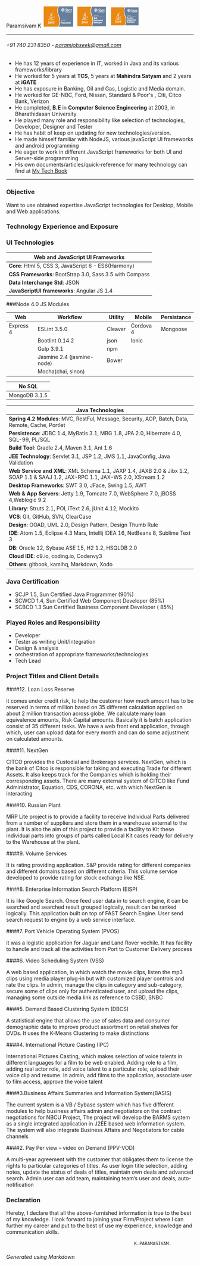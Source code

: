 
Paramsivam K                                            <img src="misc/SCJP.png" height="60" width="85" />  <img src="misc/SCWCD.png" height="60" width="85" />  <img src="misc/SCBCD.png" height="60" width="85" />


---

###### +91 740 231 8350 - paramjobseek@gmail.com

* He has 12 years of experience in IT, worked in Java and its various
  frameworks/library
* He worked for 5 years at **TCS**, 5 years at **Mahindra Satyam** and 2
  years at **iGATE**
* He has exposure in Banking, Oil and Gas, Logistic and Media domain.
* He worked for GE-NBC, Ford, Nissan, Standard & Poor's , Citi, Citco Bank, Verizon
* He completed, **B.E** in **Computer Science Engineering** at 2003, in
  Bharathidasan University
* He played many role and responsibility like selection of technologies, Developer,  Designer and Tester
* He has habit of keep on updating for new technologies/version.
* He made himself familiar with NodeJS, various javaScript UI frameworks
  and android programming
* He eager to work in different JavaScript frameworks for both UI and
  Server-side programming
* His own documents/articles/quick-reference for many technology can
  find at [My Tech Book](https://paramothers.gitbooks.io/mybook/content/)

****
### Objective

Want to use obtained expertise JavaScript technologies for Desktop, Mobile and Web applications.

### Technology Experience and Exposure

### UI Technologies

| Web and JavaScript UI Frameworks  | 
| -- |
| **Core**: Html 5, CSS 3, JavaScript 6 - ES6(Harmony)                   | 
| **CSS Frameworks**: BootStrap 3.0, Sass 3.5 with Compass | 
| **Data Interchange Std**: JSON  |   
| **JavaScriptUI frameworks**:  Angular JS 1.4 | 


###Node 4.0 JS Modules 

| Web |  Workflow  |  Utility  |  Mobile  | Persistance |
| --  | --         | --        | --       | --          |
| Express 4 | ESLint 3.5.0    | Cleaver | Cordova 4 | Mongoose |
|         | Bootlint 0.14.2 | json    | Ionic     |          |
|         | Gulp 3.9.1      | npm     |           |          |
|         | Jasmine 2.4 (jasmine-node)| Bower     |          |  |
|         | Mocha(chai, sinon)        |           |          |  |

| No SQL|
| -- |
| MongoDB 3.1.5|



| Java Technologies  |   
| ------------------    | 
|**Spring 4.2 Modules**: MVC, RestFul, Message, Security, AOP, Batch, Data, Remote, Cache, Portlet|
|**Persistence**: JDBC 1.4, MyBatis 3.1, MBG 1.8, JPA 2.0, Hibernate 4.0, SQL-99, PL/SQL  |
|**Build Tool**: Gradle 2.4, Maven 3.1, Ant 1.6 |
|**JEE Technology**: Servlet 3.1, JSP 1.2, JMS 1.1, JavaConfig, Java Validation |
|**Web Service and XML**: XML Schema 1.1, JAXP 1.4, JAXB 2.0 & Jibx 1.2, SOAP 1.1 & SAAJ 1.2, JAX-RPC 1.1, JAX-WS 2.0, XStream   1.2|
| **Desktop Frameworks**: SWT 3.0, JFace,  Swing 1.5, AWT |
|**Web & App Servers**: Jetty 1.9, Tomcate 7.0, WebSphere 7.0, jBOSS 4,Weblogic 9.2   |
|**Library**: Struts 2.1, POI, iText 2.6, jUnit 4.12, Mockito |
| **VCS**: Git, GitHub, SVN, ClearCase | 
|**Design**: OOAD, UML 2.0, Design Pattern, Design Thumb Rule |
| **IDE**: Atom 1.5, Eclipse 4.3 Mars, Intellij IDEA 16, NetBeans 8, Sublime Text 3|
| **DB**: Oracle 12, Sybase ASE 15, H2 1.2, HSQLDB  2.0 |
| **Cloud IDE**:  c9.io, coding.io, Codenvy3|
|**Others**: gitbook, kamihq, Markdown, Xodo |


### Java Certification

* SCJP 1.5, Sun Certified Java Programmer (90%)
* SCWCD 1.4, Sun Certified Web Component Developer (85%)
* SCBCD 1.3 Sun Certified Business Component Developer ( 85%)

### Played Roles and Responsibility

* Developer
* Tester as writing Unit/Integration 
* Design & analysis
* orchestration of appropriate frameworks/technologies
* Tech Lead

### Project Titles and Client Details


####12. Loan Loss Reserve 

it comes under credit risk, to help the customer how much amount has to be reserved in terms of million based on 35 different calculation applied on about 2 million transaction across globe. We calculate many loan equivalence amounts, Risk Capital amounts. Basically it is batch application consist of 35 different tasks. We have a web front end application, through which, user can upload data for every month and can do some adjustment on calculated amounts.

####11. NextGen

CITCO provides the Custodial and Brokerage services. NextGen, which is the bank of Citco is responsible for taking and executing Trade for different Assets. It also keeps track for the Companies which is holding their corresponding assets. There are many external system of CITCO like Fund Administrator, Equation, CDS, CORONA, etc. with which NextGen is interacting

####10. Russian Plant

MRP Lite project is to provide a facility to receive Individual Parts delivered from a number of suppliers and store them in a warehouse external to the plant. It is also the aim of this project to provide a facility to Kit these individual parts into groups of parts called Local Kit cases ready for delivery to the Warehouse at the plant.

####9. Volume Services

It is rating providing application. S&P provide rating for different companies and different domains based on different criteria. This volume service developed to provide rating for stock exchange like NSE.

####8. Enterprise Information Search Platform (EISP)

It is like Google Search. Once feed user data in to search engine, it can be searched and searched result grouped logically, result can be ranked logically. This application built on top of FAST Search Engine. User send search request to engine by a web service interface. 

####7. Port Vehicle Operating System (PVOS)

  it was a logistic application for Jaguar and Land Rover vechile. It has facility to handle and track all the activities from Port to Customer Delivery process
  
####6. Video Scheduling System (VSS)

A web based application, in which watch the movie clips, listen the mp3 clips using media player plug-in but with customized player controls and rate the clips. In admin, manage the clips in category and sub-category, secure some of clips only for authenticated user, and upload the clips, managing some outside media link as reference to CSBD, SNBC 

####5. Demand Based Clustering System (DBCS)

A statistical engine that allows the use of sales data and consumer demographic data to improve product assortment on retail shelves for DVDs. It uses the K-Means Clustering to make distinctions

####4. International Picture Casting (IPC) 

International Pictures Casting, which makes selection of voice talents in different languages for a film to be web enabled. Adding role to a film, adding real actor role, add voice talent to a particular role, upload their voice clip and resume.  In admin, add films to the application, associate user to film access, approve the voice talent

####3.Business Affairs Summaries and Information System(BASIS) 

The current system is a VB / Sybase system which has five different modules to help business affairs admin and negotiators on the contract negotiations for NBCU Project, The project will develop the BARMS system as a single integrated application in J2EE based web information system. The system will also integrate Business Affairs and Negotiators for cable channels

####2. Pay Per view – video on Demand (PPV-VOD)

A multi-year agreement with the customer that obligates them to license the rights to particular categories of titles. As user login title selection, adding notes, update the status of deals of titles, maintain own deals and advanced search. Admin user can add team, maintaining team’s user and deals, auto-notification



### Declaration

Hereby, I declare that all the above-furnished information is true to the
best of my knowledge. I look forward to joining your Firm/Project where
I can further my career and put to the best of use my experience,
knowledge and communication skills.

                                                    K.PARAMASIVAM.
                                                    
                                                  
###### Generated using Markdown

